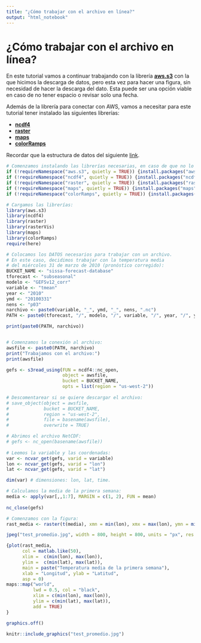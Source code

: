 ```yaml
---
title: "¿Cómo trabajar con el archivo en línea?"
output: "html_notebook" 
---
```


# ¿Cómo trabajar con el archivo en línea?

En este tutorial vamos a continuar trabajando con la librería [**aws.s3**](https://cran.r-project.org/web/packages/aws.s3/aws.s3.pdf) con la que hicimos la descarga de datos, pero esta vez para hacer una figura, sin necesidad de hacer la descarga del dato. Esta puede ser una opción viable en caso de no tener espacio o revisar solo una fecha.

Además de la librería para conectar con AWS, vamos a necesitar para este tutorial tener instalado las siguientes librerías:

- [**ncdf4**](https://cran.r-project.org/web/packages/ncdf4/ncdf4.pdf)
- [**raster**](https://cran.r-project.org/web/packages/raster/raster.pdf)
- [**maps**](https://cran.r-project.org/web/packages/maps/maps.pdf)
- [**colorRamps**](https://cran.r-project.org/web/packages/colorRamps/colorRamps.pdf)

Recordar que la estructura de datos del siguiente [link](https://fmcarrasco.github.io/documentation_crc_sas/SISSA_database/2Estructura_de_datos/). 

```r
# Comenzamos instalando las librerías necesarias, en caso de que no lo estén: 
if (!requireNamespace("aws.s3", quietly = TRUE)) {install.packages("aws.s3")}
if (!requireNamespace("ncdf4", quietly = TRUE)) {install.packages("ncdf4")}
if (!requireNamespace("raster", quietly = TRUE)) {install.packages("raster")}
if (!requireNamespace("maps", quietly = TRUE)) {install.packages("maps")}
if (!requireNamespace("colorRamps", quietly = TRUE)) {install.packages("colorRamps")}

# Cargamos las librerías:
library(aws.s3)
library(ncdf4)
library(raster)
library(rasterVis)
library(maps)
library(colorRamps)
require(here)

# Colocamos los DATOS necesarios para trabajar con un archivo. 
# En este caso, decidimos trabajar con la temperatura media 
# del miércoles 31 de marzo de 2010 (pronóstico corregido):
BUCKET_NAME <- "sissa-forecast-database"
tforecast <- "subseasonal"
modelo <- "GEFSv12_corr"
variable <- "tmean"
year <- "2010"
ymd <- "20100331"
nens <- "p03"
narchivo <- paste0(variable, "_", ymd, "_", nens, ".nc")
PATH <- paste0(tforecast, "/", modelo, "/", variable, "/", year, "/", ymd, "/")

print(paste0(PATH, narchivo))
```


```r

# Comenzamos la conexión al archivo:
awsfile <- paste0(PATH, narchivo)
print("Trabajamos con el archivo:")
print(awsfile)

gefs <- s3read_using(FUN = ncdf4::nc_open, 
                     object = awsfile,
                     bucket = BUCKET_NAME,
                     opts = list(region = "us-west-2"))
  
# Descomentarear si se quiere descargar el archivo: 
# save_object(object = awsfile,
#             bucket = BUCKET_NAME,
#             region = "us-west-2",
#             file = basename(awsfile),
#             overwrite = TRUE)

# Abrimos el archivo NetCDF:
# gefs <- nc_open(basename(awsfile))
  
# Leemos la variable y las coordenadas:
var <- ncvar_get(gefs, varid = variable)
lon <- ncvar_get(gefs, varid = "lon") 
lat <- ncvar_get(gefs, varid = "lat")

dim(var) # dimensiones: lon, lat, time.

# Calculamos la media de la primera semana: 
media <- apply(var[,,1:7], MARGIN = c(1, 2), FUN = mean)
  
nc_close(gefs)
```
```r
# Comenzamos con la figura:
rast_media <- raster(t(media), xmn = min(lon), xmx = max(lon), ymn = min(lat), ymx = max(lat), crs=CRS("+proj=longlat +ellps=WGS84 +datum=WGS84 +no_defs+ towgs84=0,0,0"))

jpeg("test_promedio.jpg", width = 800, height = 800, units = "px", res = 130)

{plot(rast_media, 
      col = matlab.like(50),
      xlim =  c(min(lon), max(lon)), 
      ylim =  c(min(lat), max(lat)),
      main = paste("Temperatura media de la primera semana"),
      xlab = "Longitud", ylab = "Latitud",
      asp = 0)
maps::map("world",
          lwd = 0.5, col = "black",
          xlim = c(min(lon), max(lon)), 
          ylim = c(min(lat), max(lat)), 
          add = TRUE)
}

graphics.off()

knitr::include_graphics("test_promedio.jpg")
```







